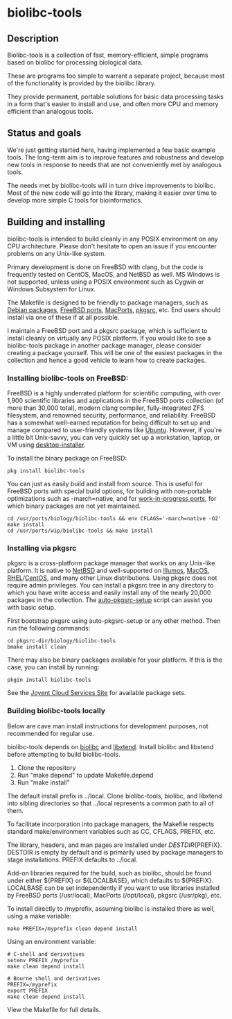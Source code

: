 # biolibc-tools

## Description

Biolibc-tools is a collection of fast, memory-efficient, simple programs
based on biolibc for processing biological data.

These are programs too simple to warrant a separate project, because most
of the functionality is provided by the biolibc library.

They provide permanent, portable solutions for basic data processing tasks
in a form that's easier to install and use, and often more CPU and memory
efficient than analogous tools.

## Status and goals

We're just getting started here, having implemented a few basic example
tools.  The long-term aim is to improve features and robustness and develop
new tools in response to needs that are not conveniently met by analogous
tools.

The needs met by biolibc-tools will in turn drive improvements to biolibc.
Most of the new code will go into the library, making it easier over time
to develop more simple C tools for bioinformatics.

## Building and installing

biolibc-tools is intended to build cleanly in any POSIX environment on
any CPU architecture.  Please
don't hesitate to open an issue if you encounter problems on any
Unix-like system.

Primary development is done on FreeBSD with clang, but the code is frequently
tested on CentOS, MacOS, and NetBSD as well.  MS Windows is not supported,
unless using a POSIX environment such as Cygwin or Windows Subsystem for Linux.

The Makefile is designed to be friendly to package managers, such as
[Debian packages](https://www.debian.org/distrib/packages),
[FreeBSD ports](https://www.freebsd.org/ports/),
[MacPorts](https://www.macports.org/), [pkgsrc](https://pkgsrc.org/), etc.
End users should install via one of these if at all possible.

I maintain a FreeBSD port and a pkgsrc package, which is sufficient to install
cleanly on virtually any POSIX platform.  If you would like to see a
biolibc-tools package in another package manager, please consider creating a
package yourself.  This will be one of the easiest packages in the collection
and hence a good vehicle to learn how to create packages.

### Installing biolibc-tools on FreeBSD:

FreeBSD is a highly underrated platform for scientific computing, with over
1,900 scientific libraries and applications in the FreeBSD ports collection
(of more than 30,000 total), modern clang compiler, fully-integrated ZFS
filesystem, and renowned security, performance, and reliability.
FreeBSD has a somewhat well-earned reputation for being difficult to set up
and manage compared to user-friendly systems like [Ubuntu](https://ubuntu.com/).
However, if you're a little bit Unix-savvy, you can very quickly set up a
workstation, laptop, or VM using
[desktop-installer](http://www.acadix.biz/desktop-installer.php).

To install the binary package on FreeBSD:

```
pkg install biolibc-tools
```
You can just as easily build and install from source.  This is useful for
FreeBSD ports with special build options, for building with non-portable
optimizations such as -march=native, and for 
[work-in-progress ports](https://github.com/outpaddling/freebsd-ports-wip),
for which binary packages are not yet maintained.

```
cd /usr/ports/biology/biolibc-tools && env CFLAGS='-march=native -O2' make install
cd /usr/ports/wip/biolibc-tools && make install
```

### Installing via pkgsrc

pkgsrc is a cross-platform package manager that works on any Unix-like
platform. It is native to [NetBSD](https://www.netbsd.org/) and well-supported
on [Illumos](https://illumos.org/), [MacOS](https://www.apple.com/macos/),
[RHEL](https://www.redhat.com)/[CentOS](https://www.centos.org/), and
many other Linux distributions.
Using pkgsrc does not require admin privileges.  You can install a pkgsrc
tree in any directory to which you have write access and easily install any
of the nearly 20,000 packages in the collection.  The
[auto-pkgsrc-setup](http://netbsd.org/~bacon/) script can assist you with
basic setup.

First bootstrap pkgsrc using auto-pkgsrc-setup or any
other method.  Then run the following commands:

```
cd pkgsrc-dir/biology/biolibc-tools
bmake install clean
```

There may also be binary packages available for your platform.  If this is
the case, you can install by running:

```
pkgin install biolibc-tools
```

See the [Joyent Cloud Services Site](https://pkgsrc.joyent.com/) for
available package sets.

### Building biolibc-tools locally

Below are cave man install instructions for development purposes, not
recommended for regular use.

biolibc-tools depends on 
[biolibc](https://github.com/auerlab/biolibc) and
[libxtend](https://github.com/outpaddling/libxtend).
Install biolibc and libxtend before attempting to build biolibc-tools.

1. Clone the repository
2. Run "make depend" to update Makefile.depend
3. Run "make install"

The default install prefix is ../local.  Clone biolibc-tools, biolibc, and
libxtend into sibling directories so that ../local represents a common path
to all of them.

To facilitate incorporation into package managers, the Makefile respects
standard make/environment variables such as CC, CFLAGS, PREFIX, etc.  

The library, headers, and man pages are installed under
${DESTDIR}${PREFIX}.  DESTDIR is empty by default and is primarily used by
package managers to stage installations.  PREFIX defaults to ../local.

Add-on libraries required for the build, such as biolibc, should be found
under either ${PREFIX} or ${LOCALBASE}, which defaults to ${PREFIX}.
LOCALBASE can be set independently if you want to use libraries installed
by FreeBSD ports (/usr/local), MacPorts (/opt/local), pkgsrc (/usr/pkg), etc.

To install directly to /myprefix, assuming biolibc is installed there as well,
using a make variable:

```
make PREFIX=/myprefix clean depend install
```

Using an environment variable:

```
# C-shell and derivatives
setenv PREFIX /myprefix
make clean depend install

# Bourne shell and derivatives
PREFIX=/myprefix
export PREFIX
make clean depend install
```

View the Makefile for full details.
